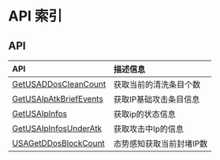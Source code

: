 # API 索引

## API

| API | 描述信息 |
|:---|:---|
|[GetUSADDosCleanCount](api/usa-api/get_usad_dos_clean_count)|获取当前的清洗条目个数|
|[GetUSAIpAtkBriefEvents](api/usa-api/get_usa_ip_atk_brief_events)|获取IP基础攻击条目信息|
|[GetUSAIpInfos](api/usa-api/get_usa_ip_infos)|获取ip的状态信息|
|[GetUSAIpInfosUnderAtk](api/usa-api/get_usa_ip_infos_under_atk)|获取攻击中Ip的信息|
|[USAGetDDosBlockCount](api/usa-api/usa_get_d_dos_block_count)|态势感知获取当前封堵IP数|
